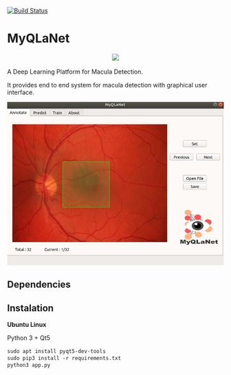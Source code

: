 [![Build Status](https://travis-ci.com/reshalfahsi/myqlanet.svg?token=VeywGWKntUx4TytDJzYs&branch=master)](https://travis-ci.org/reshalfahsi/myqlanet)
# MyQLaNet

<div align="center">
  <img src="https://i.ibb.co/K0qkr9g/MyQLaNet.png" width = 200>
</div>


A Deep Learning Platform for Macula Detection.

It provides end to end system for macula detection with graphical user interface.

![alt text](resources/img/gui.jpg)

## Dependencies

## Instalation

**Ubuntu Linux**

Python 3 + Qt5

~~~
sudo apt install pyqt5-dev-tools
sudo pip3 install -r requirements.txt
python3 app.py
~~~
